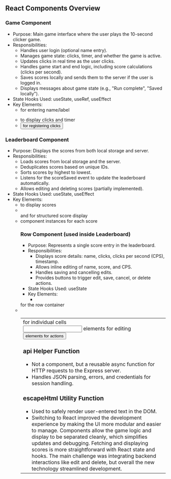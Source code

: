 ## React Components Overview
### Game Component
- Purpose: Main game interface where the user plays the 10-second clicker game.
- Responsibilities:
  - Handles user login (optional name entry).
  - Manages game state: clicks, timer, and whether the game is active.
  - Updates clicks in real time as the user clicks.
  - Handles game start and end logic, including score calculations (clicks per second).
  - Saves scores locally and sends them to the server if the user is logged in.
  - Displays messages about game state (e.g., "Run complete", "Saved locally").
- State Hooks Used: useState, useRef, useEffect
- Key Elements:
  - <form> for entering name/label
  - <div> to display clicks and timer
  - <button> for registering clicks

### Leaderboard Component
- Purpose: Displays the scores from both local storage and server.
- Responsibilities:
  - Loads scores from local storage and the server.
  - Deduplicates scores based on unique IDs.
  - Sorts scores by highest to lowest.
  - Listens for the scoreSaved event to update the leaderboard automatically.
  - Allows editing and deleting scores (partially implemented).
- State Hooks Used: useState, useEffect
- Key Elements:
  - <table> to display scores
  - <thead> and <tbody> for structured score display
  - <Row> component instances for each score

### Row Component (used inside Leaderboard)
- Purpose: Represents a single score entry in the leaderboard.
- Responsibilities:
  - Displays score details: name, clicks, clicks per second (CPS), timestamp.
  - Allows inline editing of name, score, and CPS.
  - Handles saving and cancelling edits.
  - Provides buttons to trigger edit, save, cancel, or delete actions.
- State Hooks Used: useState
- Key Elements:
  - <tr> for the row container
  - <td> for individual cells
  - <input> elements for editing
  - <button> elements for actions
  
### api Helper Function
- Not a component, but a reusable async function for HTTP requests to the Express server.
- Handles JSON parsing, errors, and credentials for session handling.

### escapeHtml Utility Function
- Used to safely render user-entered text in the DOM.
- Switching to React improved the development experience by making the UI more modular and easier to manage. Components allow the game logic and display to be separated cleanly, which simplifies updates and debugging. Fetching and displaying scores is more straightforward with React state and hooks. The main challenge was integrating backend interactions like edit and delete, but overall the new technology streamlined development.

